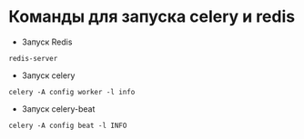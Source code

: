 # Команды для запуска celery и redis
- Запуск Redis
```shell
redis-server
```
- Запуск celery
```shell
celery -A config worker -l info
```
- Запуск celery-beat
```shell
celery -A config beat -l INFO
```